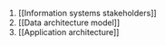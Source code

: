 1. [[Information systems stakeholders]]
2. [[Data architecture model]]
3. [[Application architecture]]